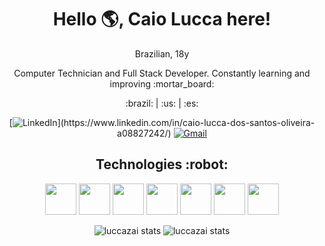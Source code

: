<div align='center'>
  <h1>Hello 🌎, Caio Lucca here!</h1>
  <p>Brazilian, 18y</p>
  <p>Computer Technician and Full Stack Developer. Constantly learning and improving :mortar_board:</p>
  <p> :brazil: | :us: | :es: </p>

[![LinkedIn](https://img.shields.io/badge/LinkedIn-0077B5?style=for-the-badge&logo=linkedin&logoColor=white")](https://www.linkedin.com/in/caio-lucca-dos-santos-oliveira-a08827242/)
[![Gmail](https://img.shields.io/badge/Gmail-D14836?style=for-the-badge&logo=gmail&logoColor=white)](mailto:caiolucca.ti@gmail.com)
</div>

<div align='center'>
  <h2>Technologies :robot:</h2>
  <p align='center'>
    <a href="https://www.w3schools.com/html/" target="_blank"><img src="https://cdn.icon-icons.com/icons2/2107/PNG/512/file_type_html_icon_130541.png" style="width: 50px; height: 50px"></a>
    <a href="https://www.w3schools.com/css/" target="_blank"><img src="https://cdn.icon-icons.com/icons2/2107/PNG/512/file_type_css_icon_130661.png" style="width: 50px; height: 50px"></a>
    <a href="https://tailwindcss.com/" target="_blank"><img src="https://cdn.icon-icons.com/icons2/2107/PNG/512/file_type_tailwind_icon_130128.png" style="width: 50px; height: 50px"></a>
    <a href="https://www.javascript.com/" target="_blank"><img src="https://cdn.icon-icons.com/icons2/2415/PNG/512/javascript_original_logo_icon_146455.png" style="width: 50px; height: 50px"></a>
    <a href="https://vuejs.org/" target="_blank"><img src="https://cdn.icon-icons.com/icons2/2107/PNG/512/file_type_vue_icon_130078.png" style="width: 50px; height: 50px"></a>
    <a href="https://www.php.net/" target="_blank"><img src="https://cdn.icon-icons.com/icons2/2107/PNG/512/file_type_php_icon_130266.png" style="width: 50px; height: 50px"></a>
    <a href="https://www.mysql.com/" target="_blank"><img src="https://cdn.icon-icons.com/icons2/2415/PNG/512/mysql_original_wordmark_logo_icon_146417.png" style="width: 50px; height: 50px"></a>
  </p>
</div>

<div align='center'>
  <img src="https://github-readme-stats.vercel.app/api?username=luccazai&count_private=true&show_icons=true&theme=dark&include_all_commits=true" alt="luccazai stats"/>
  <img src="https://github-readme-stats.vercel.app/api/top-langs/?username=luccazai&theme=dark&layout=compact&count_private=true&show_icons=true&include_all_commits=true" alt="luccazai stats"/>
</div>
